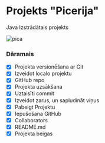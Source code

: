 # Projekts "Picerija"
Java Izstrādātais projekts

![pica](https://media.istockphoto.com/id/938742222/photo/cheesy-pepperoni-pizza.jpg?s=612x612&w=0&k=20&c=D1z4xPCs-qQIZyUqRcHrnsJSJy_YbUD9udOrXpilNpI=)

### **Dāramais**
- [x] Projekta versionēšana ar Git
- [x] Izveidot localo projektu
- [x] GitHub repo
- [x] Projekta uzsākšana
- [x] Uztaisīti commit
- [x] Izveidot zarus, un sapludināt viņus
- [x] Pabeigt Projektu
- [x] Iepušošana GitHub
- [x] Collaborators
- [x] README.md
- [x] Projekta beigas
